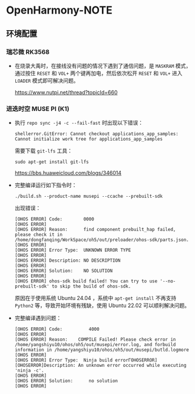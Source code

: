 # OpenHarmony-NOTE
## 环境配置

### 瑞芯微 RK3568

- 在烧录大禹时，在接线没有问题的情况下遇到了通信问题，是 `MASKRAM` 模式，通过按住 `RESET` 和 `VOL+` 两个键再加电，然后依次松开 `RESET` 和 `VOL+` 进入 `LOADER` 模式即可解决问题。

  https://www.nutpi.net/thread?topicId=660

### 进迭时空 MUSE PI (K1)

- 执行 `repo sync -j4 -c --fail-fast` 时出现以下错误：

  ```shell
  shellerror.GitError: Cannot checkout applications_app_samples: Cannot initialize work tree for applications_app_samples
  ```

  需要下载 `git-lfs` 工具：

  ```shell
  sudo apt-get install git-lfs
  ```

  https://bbs.huaweicloud.com/blogs/346014

- 完整编译运行如下指令时：

  ```shell
  ./build.sh --product-name musepi --ccache --prebuilt-sdk
  ```

  出现错误：

  ```shell
  [OHOS ERROR] Code:        0000
  [OHOS ERROR] 
  [OHOS ERROR] Reason:      find component prebuilt_hap failed, please check it in /home/dongfanqing/WorkSpace/oh5/out/preloader/ohos-sdk/parts.json.
  [OHOS ERROR] 
  [OHOS ERROR] Error Type:  UNKNOWN ERROR TYPE
  [OHOS ERROR] 
  [OHOS ERROR] Description: NO DESCRIPTION
  [OHOS ERROR] 
  [OHOS ERROR] Solution:    NO SOLUTION
  [OHOS ERROR] 
  [OHOS ERROR] ohos-sdk build failed! You can try to use '--no-prebuilt-sdk' to skip the build of ohos-sdk.
  ```

  原因在于使用系统 Ubuntu 24.04 ，系统中 `apt-get install` 不再支持 `Python2` 等，导致开始环境有残缺，使用 Ubuntu 22.02 可以顺利解决问题。

- 完整编译遇到问题：

  ```shell
  [OHOS ERROR] Code:		  4000
  [OHOS ERROR]
  [OHOS ERROR] Reason:	  COMPILE Failed! Please check error in /home/yangshiyu10/ohos/oh5/out/musepi/error.log, and forbuild information in /home/yangshiyu10/ohos/oh5/out/musepi/butld.logmore
  [OHOS ERROR]
  [OHOS ERROR] Error Type:  Ninja build errorГOHOSERROR][OHOSERROR]Description: An unknown error occurred while executing 'ninja -c'.
  [OHOS ERROR]
  [OHOS ERROR] Solution:	  no solution
  [OHOS ERROR]
  ```

  

